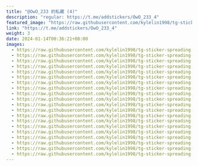 ```yaml
---
title: "@OwO_233 的私藏 (4)"
description: "regular: https://t.me/addstickers/OwO_233_4"
featured_image: "https://raw.githubusercontent.com/kylelin1998/tg-sticker-spreading-worldwide-images/main/img/d6faa6b6-d381-45fe-93d2-fe93058ab9b4.jpg"
link: "https://t.me/addstickers/OwO_233_4"
weight: 3
date: 2024-01-14T00:36:21+08:00
images:
  - https://raw.githubusercontent.com/kylelin1998/tg-sticker-spreading-worldwide-images/main/img/d6faa6b6-d381-45fe-93d2-fe93058ab9b4.jpg
  - https://raw.githubusercontent.com/kylelin1998/tg-sticker-spreading-worldwide-images/main/img/01653f87-9918-4f46-babc-595d69d29eab.jpg
  - https://raw.githubusercontent.com/kylelin1998/tg-sticker-spreading-worldwide-images/main/img/c2b1c185-ac60-4798-9c57-231844504d04.jpg
  - https://raw.githubusercontent.com/kylelin1998/tg-sticker-spreading-worldwide-images/main/img/fceaa67b-39c2-4e26-8cdb-6862ca7318aa.jpg
  - https://raw.githubusercontent.com/kylelin1998/tg-sticker-spreading-worldwide-images/main/img/837548da-d312-451f-83b1-2c4d67eef981.jpg
  - https://raw.githubusercontent.com/kylelin1998/tg-sticker-spreading-worldwide-images/main/img/25d0cef8-3784-40f8-8494-401fb4d83938.jpg
  - https://raw.githubusercontent.com/kylelin1998/tg-sticker-spreading-worldwide-images/main/img/fd1f665d-3fbb-4df5-b2ef-ca97e60bb3e5.jpg
  - https://raw.githubusercontent.com/kylelin1998/tg-sticker-spreading-worldwide-images/main/img/a615a57d-d405-450c-b5ce-aa3df0beb01d.jpg
  - https://raw.githubusercontent.com/kylelin1998/tg-sticker-spreading-worldwide-images/main/img/dc725474-e171-4e59-830a-ce6603c86dae.jpg
  - https://raw.githubusercontent.com/kylelin1998/tg-sticker-spreading-worldwide-images/main/img/38dc5261-5eec-431e-a1f5-8b176c93c4b8.jpg
  - https://raw.githubusercontent.com/kylelin1998/tg-sticker-spreading-worldwide-images/main/img/42b98f28-a832-4efa-b099-fba4f865307d.jpg
  - https://raw.githubusercontent.com/kylelin1998/tg-sticker-spreading-worldwide-images/main/img/c3c2126b-768c-40b9-803a-6a1f2e021a2b.jpg
  - https://raw.githubusercontent.com/kylelin1998/tg-sticker-spreading-worldwide-images/main/img/ee0b4166-2b25-486e-a64d-87a4ce059436.jpg
  - https://raw.githubusercontent.com/kylelin1998/tg-sticker-spreading-worldwide-images/main/img/822312da-baad-4c05-9fcd-585341888a5f.jpg
  - https://raw.githubusercontent.com/kylelin1998/tg-sticker-spreading-worldwide-images/main/img/73392bae-ef05-4d13-816a-776fcaed58b6.jpg
  - https://raw.githubusercontent.com/kylelin1998/tg-sticker-spreading-worldwide-images/main/img/33daf99c-d1c9-408e-94b7-f0a742808413.jpg
  - https://raw.githubusercontent.com/kylelin1998/tg-sticker-spreading-worldwide-images/main/img/9d957166-178e-4178-9958-8873173eadb4.jpg
  - https://raw.githubusercontent.com/kylelin1998/tg-sticker-spreading-worldwide-images/main/img/cc86ed65-2597-48e3-ae97-ecf07069d1dd.jpg
  - https://raw.githubusercontent.com/kylelin1998/tg-sticker-spreading-worldwide-images/main/img/87354342-53c4-4289-87f1-8c3ef651aebd.jpg
  - https://raw.githubusercontent.com/kylelin1998/tg-sticker-spreading-worldwide-images/main/img/42281894-8300-4c7d-b9d6-6fda0bbf5d8b.jpg
---
```

